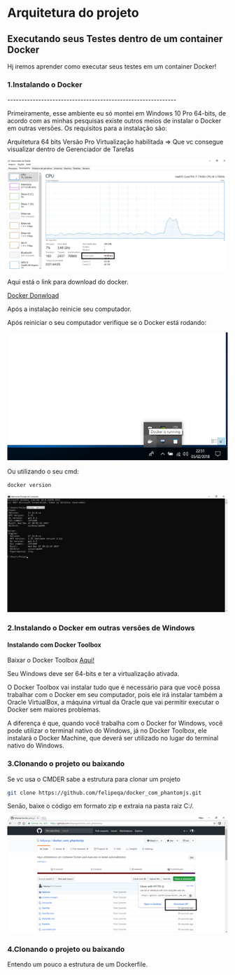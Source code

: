 <h1>Arquitetura do projeto</h1>

Executando seus Testes dentro de um container Docker
-------------------------

  Hj iremos aprender como executar seus testes em um container Docker!


<h3>1.Instalando o Docker</h3>
------------------------------------------------------------

Primeiramente, esse ambiente eu só montei em Windows 10 Pro 64-bits, de acordo com as minhas pesquisas existe outros meios de instalar o Docker em outras versões.
Os requisitos para a instalação são:

Arquitetura 64 bits
Versão Pro
Virtualização habilitada => Que vc consegue visualizar dentro de Gerenciador de Tarefas

![Passo 1](readme_images/Picture1.jpg?raw=true)

Aqui está o link para download do docker.

[Docker Donwload](https://store.docker.com/editions/community/docker-ce-desktop-windows)

Após a instalação reinicie seu computador.

Após reiniciar o seu  computador verifique se o Docker está rodando:

![Passo 2](readme_images/Picture2.jpg?raw=true)

Ou utilizando o seu cmd:

```bash
docker version
```

![Passo 3](readme_images/Picture3.jpg?raw=true)

<h3>2.Instalando o Docker em outras versões de Windows</h3>

<h4>Instalando com Docker Toolbox</h4>

Baixar o Docker Toolbox [Aqui!](https://download.docker.com/win/stable/DockerToolbox.exe)

Seu Windows deve ser 64-bits e ter a virtualização ativada.

O Docker Toolbox vai instalar tudo que é necessário para que você possa trabalhar com o Docker em seu computador, pois ele irá instalar também a Oracle VirtualBox, a máquina virtual da Oracle que vai permitir executar o Docker sem maiores problemas.

A diferença é que, quando você trabalha com o Docker for Windows, você pode utilizar o terminal nativo do Windows, já no Docker Toolbox, ele instalará o Docker Machine, que deverá ser utilizado no lugar do terminal nativo do Windows.

<h3>3.Clonando o projeto ou baixando</h3>

Se vc usa o CMDER sabe a estrutura para clonar um projeto

````bash
git clone https://github.com/felipeqa/docker_com_phantomjs.git
````

Senão, baixe o código em formato zip e extraia na pasta raiz C:/.

![Passo 4](readme_images/Picture4.jpg?raw=true)

<h3>4.Clonando o projeto ou baixando</h3>

Entendo um pouco a estrutura de um Dockerfile.
